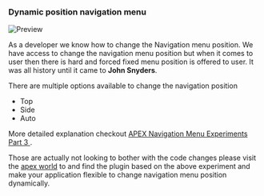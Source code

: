 ### Dynamic position navigation menu

![Preview](/images/DYNAMIC_POSITION_NAV_MENU/preview.gif)

As a developer we know how to change the Navigation menu position. We have access to change the navigation menu position but when it comes to user then there is hard and forced fixed menu position is offered to user.
It was all history until it came to **John Snyders**.

There are multiple options available to change the navigation position
  - Top
  - Side
  - Auto

More detailed explanation checkout [APEX Navigation Menu Experiments Part 3
](https://hardlikesoftware.com/weblog/2020/03/31/apex-navigation-menu-experiments-part-3/).

Those are actually not looking to bother with the code changes please visit the [apex world](https://apex.world) to and find the plugin based on the above experiment and make your application flexible to change navigation menu position dynamically.